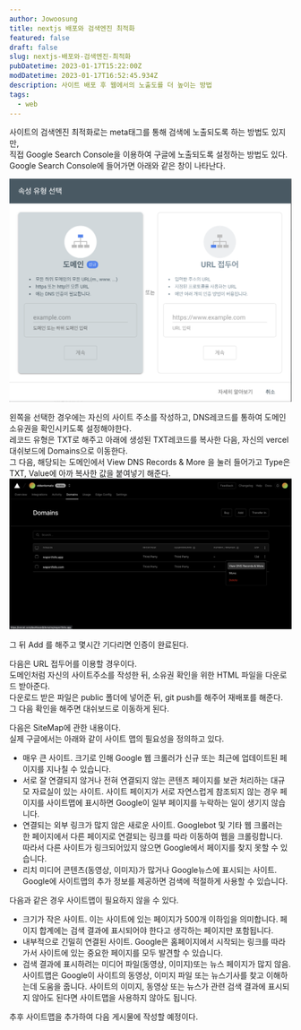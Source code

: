 ```yaml
---
author: Jowoosung
title: nextjs 배포와 검색엔진 최적화
featured: false
draft: false
slug: nextjs-배포와-검색엔진-최적화
pubDatetime: 2023-01-17T15:22:00Z
modDatetime: 2023-01-17T16:52:45.934Z
description: 사이트 배포 후 웹에서의 노출도를 더 높이는 방법
tags: 
  - web
---  
```



사이트의 검색엔진 최적화로는 meta태그를 통해 검색에 노출되도록 하는 방법도 있지만,  
직접 Google Search Console을 이용하여 구글에 노출되도록 설정하는 방법도 있다.  
Google Search Console에 들어가면 아래와 같은 창이 나타난다.  

![etc_1_1](https://github.com/Oldentomato/PortFolio_Next/blob/main/postsimg/etc_1_1.png?raw=true)
  
왼쪽을 선택한 경우에는 자신의 사이트 주소를 작성하고, DNS레코드를 통하여 도메인 소유권을 확인시키도록 설정해야한다.  
레코드 유형은 TXT로 해주고 아래에 생성된 TXT레코드를 복사한 다음, 자신의 vercel 대쉬보드에 Domains으로 이동한다.  
그 다음, 해당되는 도메인에서 View DNS Records & More 을 눌러 들어가고 Type은 TXT, Value에 아까 복사한 값을 붙여넣기 해준다.  
![etc_1_2](https://github.com/Oldentomato/PortFolio_Next/blob/main/postsimg/etc_1_2.png?raw=true)

그 뒤 Add 를 해주고 몇시간 기다리면 인증이 완료된다.  
 
다음은 URL 접두어를 이용할 경우이다.  
도메인처럼 자신의 사이트주소를 작성한 뒤, 소유권 확인을 위한 HTML 파일을 다운로드 받아준다.  
다운로드 받은 파일은 public 폴더에 넣어준 뒤, git push를 해주어 재배포를 해준다.  
그 다음 확인을 해주면 대쉬보드로 이동하게 된다.  
  
다음은 SiteMap에 관한 내용이다.  
실제 구글에서는 아래와 같이 사이트 맵의 필요성을 정의하고 있다.
- 매우 큰 사이트. 크기로 인해 Google 웹 크롤러가 신규 또는 최근에 업데이트된 페이지를 지나칠 수 있습니다.  
- 서로 잘 연결되지 않거나 전혀 연결되지 않는 콘텐츠 페이지를 보관 처리하는 대규모 자료실이 있는 사이트. 
사이트 페이지가 서로 자연스럽게 참조되지 않는 경우 페이지를 사이트맵에 표시하면 Google이 일부 페이지를 누락하는 일이 생기지 않습니다.  
- 연결되는 외부 링크가 많지 않은 새로운 사이트. Googlebot 및 기타 웹 크롤러는 한 페이지에서 다른 페이지로 연결되는 링크를 따라 이동하여 웹을 크롤링합니다. 
따라서 다른 사이트가 링크되어있지 않으면 Google에서 페이지를 찾지 못할 수 있습니다.  
- 리치 미디어 콘텐츠(동영상, 이미지)가 많거나 Google뉴스에 표시되는 사이트. Google에 사이트맵의 추가 정보를 제공하면 검색에 적절하게 사용할 수 있습니다.  

다음과 같은 경우 사이트맵이 필요하지 않을 수 있다.  
- 크기가 작은 사이트. 이는 사이트에 있는 페이지가 500개 이하임을 의미합니다. 페이지 합계에는 검색 결과에 표시되어야 한다고 생각하는 페이지만 포함됩니다.  
- 내부적으로 긴밀히 연결된 사이트. Google은 홈페이지에서 시작되는 링크를 따라가서 사이트에 있는 중요한 페이지를 모두 발견할 수 있습니다.  
- 검색 결과에 표시하려는 미디어 파일(동영상, 이미지)또는 뉴스 페이지가 많지 않음. 사이트맵은 Google이 사이트의 동영상, 이미지 파일 또는 뉴스기사를 찾고 이해하는데 도움을 줍니다. 
사이트의 이미지, 동영상 또는 뉴스가 관련 검색 결과에 표시되지 않아도 된다면 사이트맵을 사용하지 않아도 됩니다.  

추후 사이트맵을 추가하여 다음 게시물에 작성할 예정이다.

